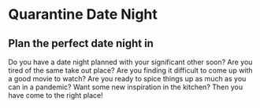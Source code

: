 # Quarantine Date Night

## Plan the perfect date night in

Do you have a date night planned with your significant other soon? Are you tired of the same take out place? Are you finding it difficult to come up with a good movie to watch? Are you ready to spice things up as much as you can in a pandemic? Want some new inspiration in the kitchen? Then you have come to the right place!


